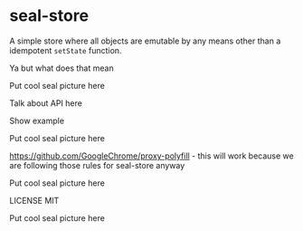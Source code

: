 # seal-store

A simple store where all objects are emutable by any means other than a idempotent `setState` function.

Ya but what does that mean


Put cool seal picture here

Talk about API here

Show example

Put cool seal picture here

https://github.com/GoogleChrome/proxy-polyfill - this will work because we are following those rules for seal-store anyway

Put cool seal picture here

LICENSE
MIT

Put cool seal picture here

